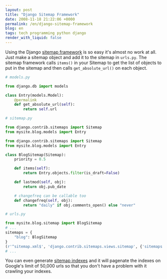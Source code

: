 ```yaml
---
layout: post
title: "Django Sitemap Framework"
date: 2008-11-18 21:22:06 +0000
permalink: /en/django-sitemap-framework
blog: en
tags: tech programming python django
render_with_liquid: false
---
```


Using the Django [sitemap
framework](http://docs.djangoproject.com/en/dev/ref/contrib/sitemaps/) is so
easy it's almost no work at all. Just make a sitemap object and add it to the
sitemap in `urls.py`. The sitemap framework calls `items()` in your Sitemap to
get the list of objects to put in the sitemap and then calls
`get_absolute_url()` on each object.

```python
# models.py

from django.db import models

class Entry(models.Model):
    @permalink
    def get_absolute_url(self):
        return self.url
```

```python
# sitemap.py

from django.contrib.sitemaps import Sitemap
from mysite.blog.models import Entry

from django.contrib.sitemaps import Sitemap
from mysite.blog.models import Entry

class BlogSitemap(Sitemap):
    priority = 0.5

    def items(self):
        return Entry.objects.filter(is_draft=False)

    def lastmod(self, obj):
        return obj.pub_date

    # changefreq can be callable too
    def changefreq(self, obj):
        return "daily" if obj.comments_open() else "never"
```

```python
# urls.py

from mysite.blog.sitemap import BlogSitemap
# ...
sitemaps = {
    "blog": BlogSitemap
}
(r'^sitemap.xml$', 'django.contrib.sitemaps.views.sitemap', {'sitemaps': sitemaps})
# ...
```

You can even generate [sitemap
indexes](http://docs.djangoproject.com/en/dev/ref/contrib/sitemaps/#creating-a-sitemap-index)
and it will pagenate the indexes on Google's limit of 50,000 urls so that you
don't have a problem with it crawling your indexes.
